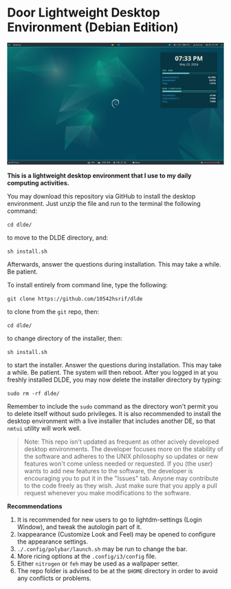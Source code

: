 # Door Lightweight Desktop Environment (Debian Edition)

![screenshot](screenshot.png)

**This is a lightweight desktop environment that I use to my daily computing activities.**

You  may download this repository via GitHub to install the desktop environment. Just unzip the file and run to the terminal the following command:

```cd dlde/```

to move to the DLDE directory, and:

```sh install.sh```

Afterwards, answer the questions during installation. This may take a while. Be patient.

To install entirely from command line, type the following:

```git clone https://github.com/10542hsrif/dlde```

to clone from the `git` repo, then:

```cd dlde/```

to change directory of the installer, then:

```sh install.sh```

to start the installer. Answer the questions during installation. This may take a while. Be patient.
The system will then reboot. After you logged in at you freshly installed DLDE, you may now delete the installer directory by typing:

```sudo rm -rf dlde/```

Remember to include the ```sudo``` command as the directory won't permit you to delete itself without sudo privileges.
It is also recommended to install the desktop environment with a live installer that includes another DE, so that ```nmtui``` utility will work well.

>Note: This repo isn't updated as frequent as other acively developed desktop environments. The developer focuses more on the stability of the software and adheres to the UNIX philosophy so updates or new features won't come unless needed or requested. If you (the user) wants to add new features to the software, the developer is encouraging you to put it in the "Issues" tab. Anyone may contribute to the code freely as they wish. Just make sure that you apply a pull request whenever you make modifications to the software.

**Recommendations**

1. It is recommended for new users to go to lightdm-settings (Login Window), and tweak the autologin part of it.
2. lxappearance (Customize Look and Feel) may be opened to configure the appearance settings.
3. `./.config/polybar/launch.sh` may be run to change the bar.
4. More ricing options at the `.config/i3/config` file.
5. Either `nitrogen` or `feh` may be used as a wallpaper setter.
6. The repo folder is advised to be at the `$HOME` directory in order to avoid any conflicts or problems.
